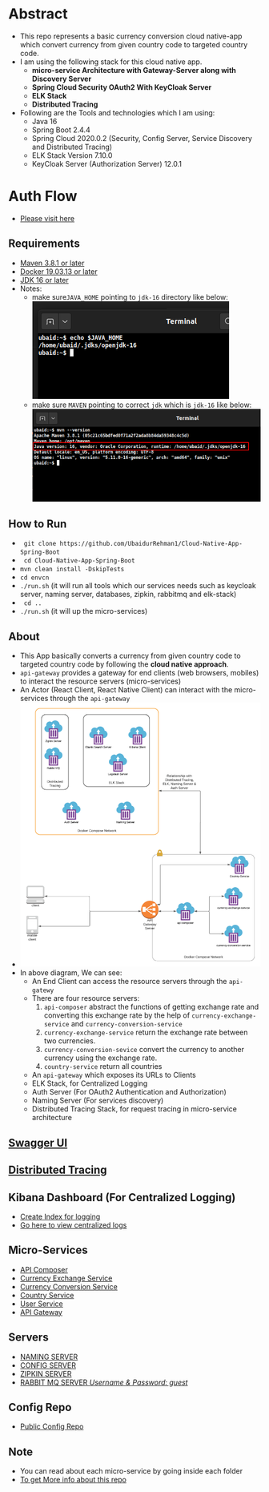 Abstract
========
- This repo represents a basic currency conversion cloud native-app which convert currency from given country code to targeted country code.
- I am using the following stack for this cloud native app.   
    - **micro-service Architecture with Gateway-Server along with Discovery Server**
    - **Spring Cloud Security OAuth2 With KeyCloak Server**
    - **ELK Stack**
    - **Distributed Tracing**
- Following are the Tools and technologies which I am using:
  - Java 16
  - Spring Boot 2.4.4
  - Spring Cloud 2020.0.2 (Security, Config Server, Service Discovery and Distributed Tracing)
  - ELK Stack Version 7.10.0
  - KeyCloak Server (Authorization Server) 12.0.1
    
Auth Flow
=========
- [Please visit here](resource/auth/auth-flow.md)

Requirements
-----------
- [Maven 3.8.1 or later](resource/install-require-softwares.md#install-maven-and-jdk-16)
- [Docker 19.03.13 or later](resource/install-require-softwares.md#install-docker)
- [JDK 16 or later](resource/install-require-softwares.md#install-maven-and-jdk-16)
- Notes: 
    - make sure`JAVA_HOME` pointing to `jdk-16` directory like below:
        ![JAVA HOME](resource/java-home.png)
    - make sure `MAVEN` pointing to correct `jdk` which is `jdk-16` like below:
        ![mvn --version](resource/mvn-version.png)
        
How to Run
----------
-   ``` git clone https://github.com/UbaidurRehman1/Cloud-Native-App-Spring-Boot```
-   ``` cd Cloud-Native-App-Spring-Boot```
-   ```mvn clean install -DskipTests```
-   ```cd envcn```
-   ```./run.sh``` (it will run all tools which our services needs such as keycloak server, naming server, databases, zipkin, rabbitmq and elk-stack)
-   ``` cd ..```
-   ``` ./run.sh ``` (it will up the micro-services)


About
----
- This App basically converts a currency from given country code to targeted country code by following the **cloud native approach**.
- `api-gateway` provides a gateway for end clients (web browsers, mobiles) to interact the resource servers (micro-services) 
- An Actor (React Client, React Native Client) can interact with the micro-services through the `api-gateway`
- ![Micro Service Architecture](resource/3cnAuthFlow.png)
- In above diagram, We can see:
    - An End Client can access the resource servers through the `api-gatewy`
    - There are four resource servers:
      1. `api-composer` abstract the functions of getting exchange rate and converting this exchange rate by the help of `currency-exchange-service` and `currency-conversion-service`
      2. `currency-exchange-service` return the exchange rate between two currencies.
      3. `currency-conversion-sevice` convert the currency to another currency using the exchange rate.
      4. `country-service` return all countries
    - An `api-gateway` which exposes its URLs to Clients
    - ELK Stack, for Centralized Logging
    - Auth Server (For OAuth2 Authentication and Authorization)
    - Naming Server (For services discovery)
    - Distributed Tracing Stack, for request tracing in micro-service architecture
  

[Swagger UI](resource/how-to-use-swagger.md)
----------

[Distributed Tracing](http://localhost:9411/zipkin/)
-------------------

Kibana Dashboard (For Centralized Logging)
------------------------------------------
- [Create Index for logging](resource/create-index-for-logging.md)
- [Go here to view centralized logs](http://localhost:5601/app/discover#)


Micro-Services
--------------
-   [API Composer](http://localhost:8755/swagger-ui/index.html?urls.primaryName=api-composer)
-   [Currency Exchange Service](http://localhost:8755/swagger-ui/index.html?urls.primaryName=currency-exchange-service)
-   [Currency Conversion Service](http://localhost:8755/swagger-ui/index.html?urls.primaryName=currency-conversion-service)
-   [Country Service](http://localhost:8755/swagger-ui/index.html?urls.primaryName=country-service)
-   [User Service](http://localhost:8755/swagger-ui/index.html?urls.primaryName=user-service)
-   [API Gateway](http://localhost:8755/actuator/health)

Servers
-------
-   [NAMING SERVER](http://localhost:8761/)
-   [CONFIG SERVER](http://localhost:8888/actuator/health)
-   [ZIPKIN SERVER](http://localhost:9411/zipkin/)
-   [RABBIT MQ SERVER *Username & Password: guest*](http://localhost:15672/)

Config Repo
-----------
- [Public Config Repo](https://github.com/UbaidurRehman1/public-repo)

Note
----
- You can read about each micro-service by going inside each folder
- [To get More info about this repo](moreinfo.md)

